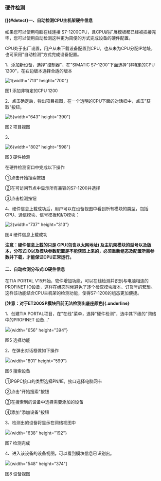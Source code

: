 ### 硬件检测

#### **[]{#detect}一、自动检测CPU主机架硬件信息**

如果您可以使用电脑在线连接
S7-1200CPU，且CPU的扩展模板都已经被插接完毕，您可以使用自动检测这种更为简便的方式完成设备的硬件配置。

CPU处于出厂设置，用户从未下载设备配置到CPU，也从未为CPU分配IP地址，也可采用\"自动检测\"方式完成设备配置。

1、添加新设备，选择"控制器"，在"SIMATIC S7-1200"下面选择"非特定的CPU
1200"，在右边版本选择合适的版本

![1](images/6-1.png){width="713" height="700"}

图1 添加非特定的CPU 1200

2、点击确定后，弹出项目视图，在一个透明的CPU下面的对话框中，点击"获取"按钮。

![5](images/6-2.png){width="643" height="390"}

图2 项目视图

3、

![6](images/6-3.png){width="802" height="598"}

图3 硬件检测

在硬件检测窗口中完成以下操作

①点击开始搜索按钮

②在可访问节点中显示所有兼容的S7-1200并选择

③点击检测按钮

4、硬件信息上载成功后，用户可以在设备视图中看到所有模块的类型，包括CPU、通信模块、信号模板和I/O模块：

![2](images/6-4.png){width="737" height="313"}

图4 硬件信息上载成功

**注意：硬件信息上载的只是 CPU(包含以太网地址)
及主机架模块的型号以及版本，分布式IO以及模块参数配置是不能获取上来的，必须重新组态及配置所需参数并下载，才能保证CPU正常运行。**

#### **二、自动检测分布式IO硬件信息**

在TIA PORTAL
V15开始，软件增加功能，可以在线检测并识别与电脑相连的PROFINET
IO设备，这样在组态时候避免了逐个检查模块版本、订货号的繁琐。这样该功能结合CPU主机架的检测功能，使得S7-1200的组态更加便捷。

**[注意：对于ET200SP模块目前无法检测出底座颜色]{.underline}**

1、创建TIA
PORTAL项目，在"在线"菜单，选择"硬件检测"，选中其下级的"网络中的PROFINET
设备\..."

![](images/6-5.png){width="656" height="394"}

图5 选择功能

2、在弹出对话框做如下操作

![](images/6-6.png){width="801" height="599"}

图6 搜索设备

①PGPC接口的类型选择PN/IE，接口选择电脑网卡

②点击"开始搜索"按钮

③在搜索到的设备中选择需要添加的设备

④添加"添加设备"按钮

3、检测出的设备将显示在网络视图中

![](images/6-7.png){width="638" height="192"}

图7 检测完成

4、进入该设备的设备视图，可以看到模块信息已识别出。

![](images/6-8.png){width="548" height="374"}

图8 设备视图
